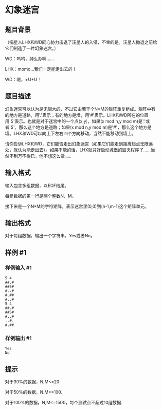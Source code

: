 # 幻象迷宫

## 题目背景

（喵星人LHX和WD同心协力击退了汪星人的入侵，不幸的是，汪星人撤退之前给它们制造了一片幻象迷宫。）

WD：呜呜，肿么办啊……

LHX：momo...我们一定能走出去的！

WD：嗯，+U+U！

## 题目描述

幻象迷宫可以认为是无限大的，不过它由若干个N\*M的矩阵重复组成。矩阵中有的地方是道路，用'.'表示；有的地方是墙，用'#'表示。LHX和WD所在的位置用'S'表示。也就是对于迷宫中的一个点(x,y)，如果(x mod n,y mod m)是'.'或者'S'，那么这个地方是道路；如果(x mod n,y mod m)是'#'，那么这个地方是墙。LHX和WD可以向上下左右四个方向移动，当然不能移动到墙上。

请你告诉LHX和WD，它们能否走出幻象迷宫（如果它们能走到距离起点无限远处，就认为能走出去）。如果不能的话，LHX就只好启动城堡的毁灭程序了……当然不到万不得已，他不想这么做。。。

## 输入格式

输入包含多组数据，以EOF结尾。

每组数据的第一行是两个整数N、M。

接下来是一个N\*M的字符矩阵，表示迷宫里(0,0)到(n-1,m-1)这个矩阵单元。


## 输出格式

对于每组数据，输出一个字符串，Yes或者No。


## 样例 #1

### 样例输入 #1
```
5 4
##.#
##S#
#..#
#.##
#..#
5 4
##.#
##S#
#..#
..#.
#.##
```

### 样例输出 #1

```
Yes
No

```

## 提示

对于30%的数据，N,M<=20

对于50%的数据，N.M<=100.

对于100%的数据，N,M<=1500，每个测试点不超过10组数据.

